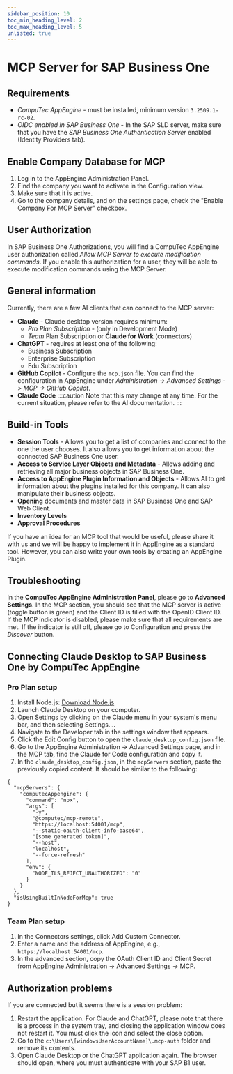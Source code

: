 ```yaml
---
sidebar_position: 10
toc_min_heading_level: 2
toc_max_heading_level: 5
unlisted: true
---
```


# MCP Server for SAP Business One

## Requirements

* *CompuTec AppEngine* - must be installed, minimum version `3.2509.1-rc-02`.
* *OIDC enabled in SAP Business One* - In the SAP SLD server, make sure that you have the *SAP Business One Authentication Server* enabled (Identity Providers tab).

## Enable Company Database for MCP

1. Log in to the AppEngine Administration Panel.
2. Find the company you want to activate in the Configuration view.
3. Make sure that it is active.
4. Go to the company details, and on the settings page, check the "Enable Company For MCP Server" checkbox.

## User Authorization

In SAP Business One Authorizations, you will find a CompuTec AppEngine user authorization called *Allow MCP Server to execute modification commands*. If you enable this authorization for a user, they will be able to execute modification commands using the MCP Server.

## General information

Currently, there are a few AI clients that can connect to the MCP server:

* **Claude** - Claude desktop version requires minimum:
  * *Pro Plan Subscription* - (only in Development Mode)
  * *Team* Plan Subscription or **Claude for Work** (connectors)
* **ChatGPT** - requires at least one of the following:
  * Business Subscription
  * Enterprise Subscription
  * Edu Subscription
* **GitHub Copilot** - Configure the `mcp.json` file. You can find the configuration in AppEngine under *Administration -> Advanced Settings -> MCP -> GitHub Copilot*.
* **Claude Code**
:::caution
Note that this may change at any time. For the current situation, please refer to the AI documentation.
:::
## Build-in Tools

* **Session Tools** - Allows you to get a list of companies and connect to the one the user chooses. It also allows you to get information about the connected SAP Business One user.
* **Access to Service Layer Objects and Metadata** - Allows adding and retrieving all major business objects in SAP Business One.
* **Access to AppEngine Plugin Information and Objects** - Allows AI to get information about the plugins installed for this company. It can also manipulate their business objects.
* **Opening** documents and master data in SAP Business One and SAP Web Client.
* **Inventory Levels**
* **Approval Procedures**

If you have an idea for an MCP tool that would be useful, please share it with us and we will be happy to implement it in AppEngine as a standard tool. However, you can also write your own tools by creating an AppEngine Plugin.

## Troubleshooting

In the **CompuTec AppEngine Administration Panel**, please go to **Advanced Settings**. In the MCP section, you should see that the MCP server is active (toggle button is green) and the Client ID is filled with the OpenID Client ID. If the MCP indicator is disabled, please make sure that all requirements are met.
If the indicator is still off, please go to Configuration and press the *Discover* button.

## Connecting Claude Desktop to SAP Business One by CompuTec AppEngine

### Pro Plan setup

1. Install Node.js: [Download Node.js](https://nodejs.org/en/download/)
2. Launch Claude Desktop on your computer.
3. Open Settings by clicking on the Claude menu in your system's menu bar, and then selecting Settings....
4. Navigate to the Developer tab in the settings window that appears.
5. Click the Edit Config button to open the `claude_desktop_config.json` file.
6. Go to the AppEngine Administration -> Advanced Settings page, and in the MCP tab, find the Claude for Code configuration and copy it.
7. In the `claude_desktop_config.json`, in the `mcpServers` section, paste the previously copied content. It should be similar to the following:

```  
{
  "mcpServers": {
    "computecAppengine": {
      "command": "npx",
      "args": [
        "-y",
        "@computec/mcp-remote",
        "https://localhost:54001/mcp",
        "--static-oauth-client-info-base64",
        "[some generated token]",
        "--host",
        "localhost",
        "--force-refresh"
      ],
      "env": {
        "NODE_TLS_REJECT_UNAUTHORIZED": "0"
      }
    }
  },
  "isUsingBuiltInNodeForMcp": true
}
```

### Team Plan setup

1. In the Connectors settings, click Add Custom Connector.
2. Enter a name and the address of AppEngine, e.g., `https://localhost:54001/mcp`.
3. In the advanced section, copy the OAuth Client ID and Client Secret from AppEngine Administration -> Advanced Settings -> MCP.

## Authorization problems

If you are connected but it seems there is a session problem:

1. Restart the application. For Claude and ChatGPT, please note that there is a process in the system tray, and closing the application window does not restart it. You must click the icon and select the close option.
2. Go to the `c:\Users\[windowsUserAccountName]\.mcp-auth` folder and remove its contents.
3. Open Claude Desktop or the ChatGPT application again. The browser should open, where you must authenticate with your SAP B1 user.
